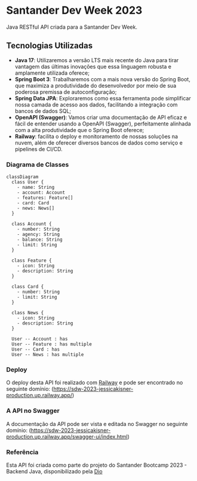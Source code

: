 # Santander Dev Week 2023

Java RESTful API criada para a Santander Dev Week.

## Tecnologias Utilizadas
- **Java 17**: Utilizaremos a versão LTS mais recente do Java para tirar vantagem das últimas inovações que essa linguagem robusta e amplamente utilizada oferece;
- **Spring Boot 3**: Trabalharemos com a mais nova versão do Spring Boot, que maximiza a produtividade do desenvolvedor por meio de sua poderosa premissa de autoconfiguração;
- **Spring Data JPA**: Exploraremos como essa ferramenta pode simplificar nossa camada de acesso aos dados, facilitando a integração com bancos de dados SQL;
- **OpenAPI (Swagger)**: Vamos criar uma documentação de API eficaz e fácil de entender usando a OpenAPI (Swagger), perfeitamente alinhada com a alta produtividade que o Spring Boot oferece;
- **Railway**: facilita o deploy e monitoramento de nossas soluções na nuvem, além de oferecer diversos bancos de dados como serviço e pipelines de CI/CD.

### Diagrama de Classes

```mermaid
classDiagram
  class User {
    - name: String
    - account: Account
    - features: Feature[]
    - card: Card
    - news: News[]
  }

  class Account {
    - number: String
    - agency: String
    - balance: String
    - limit: String
  }

  class Feature {
    - icon: String
    - description: String
  }

  class Card {
    - number: String
    - limit: String
  }

  class News {
    - icon: String
    - description: String
  }

  User -- Account : has
  User -- Feature : has multiple
  User -- Card : has
  User -- News : has multiple
```
### Deploy

O deploy desta API foi realizado com [Railway](railway.app/) e pode ser encontrado no seguinte domínio: (https://sdw-2023-jessicakisner-production.up.railway.app/)

### A API no Swagger

A documentação da API pode ser vista e editada no Swagger no seguinte domínio: (https://sdw-2023-jessicakisner-production.up.railway.app/swagger-ui/index.html)

### Referência

Esta API foi criada como parte do projeto do Santander Bootcamp 2023 - Backend Java, disponibilizado pela [Dio](https://web.dio.me)